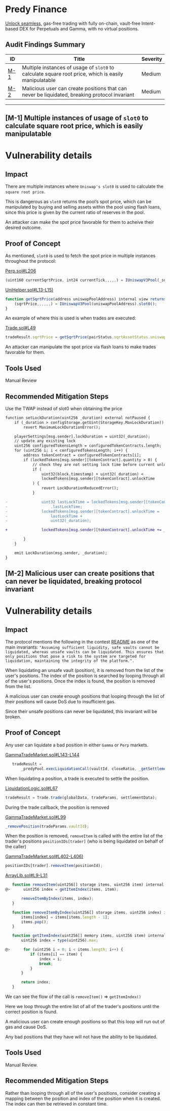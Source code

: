 # Predy Finance

[Unlock seamless](https://code4rena.com/audits/2024-05-predy), gas-free trading with fully on-chain, vault-free Intent-based DEX for Perpetuals and Gamma, with no virtual positions.

## Audit Findings Summary

| ID | Title | Severity |
|----|----------|----------|
| [M-1](#m-1-multiple-instances-of-usage-of-slot0-to-calculate-square-root-price-which-is-easily-manipulatable) | Multiple instances of usage of `slot0` to calculate square root price, which is easily manipulatable | Medium |
| [M-2](#m-2-malicious-user-can-create-positions-that-can-never-be-liquidated-breaking-protocol-invariant) | Malicious user can create positions that can never be liquidated, breaking protocol invariant | Medium |
---

## [M-1] Multiple instances of usage of `slot0` to calculate square root price, which is easily manipulatable

# Vulnerability details

## Impact
There are multiple instances where `Uniswap's slot0` is used to calculate the `square root price`.

This is dangerous as `slot0` returns the pool’s spot price, which can be manipulated by buying and selling assets within the pool using flash loans, since this price is given by the current ratio of reserves in the pool.

An attacker can make the spot price favorable for them to acheive their desired outcome.

## Proof of Concept
As mentioned, `slot0` is used to fetch the spot price in multiple instances throughout the protocol:

[Perp.sol#L206](https://github.com/code-423n4/2024-05-predy/blob/main/src/libraries/Perp.sol#L206)
```javascript
(uint160 currentSqrtPrice, int24 currentTick,,,,,) = IUniswapV3Pool(_sqrtAssetStatus.uniswapPool).slot0();
```

[UniHelper.sol#L13-L15)](https://github.com/code-423n4/2024-05-predy/blob/main/src/libraries/UniHelper.sol#L13-L15)
```javascript
function getSqrtPrice(address uniswapPoolAddress) internal view returns (uint160 sqrtPrice) {
    (sqrtPrice,,,,,,) = IUniswapV3Pool(uniswapPoolAddress).slot0();
}
```

An example of where this is used is when trades are executed:

[Trade.sol#L49](https://github.com/code-423n4/2024-05-predy/blob/main/src/libraries/Trade.sol#L49)
```javascript
tradeResult.sqrtPrice = getSqrtPrice(pairStatus.sqrtAssetStatus.uniswapPool, pairStatus.isQuoteZero);
```

An attacker can manipulate the spot price via flash loans to make trades favorable for them.

## Tools Used
Manual Review

## Recommended Mitigation Steps
Use the TWAP instead of slot0 when obtaining the price

```diff
function setLockDuration(uint256 _duration) external notPaused {
    if (_duration > configStorage.getUint(StorageKey.MaxLockDuration))
        revert MaximumLockDurationError();

    playerSettings[msg.sender].lockDuration = uint32(_duration);
    // update any existing lock
    uint256 configuredTokensLength = configuredTokenContracts.length;
    for (uint256 i; i < configuredTokensLength; i++) {
        address tokenContract = configuredTokenContracts[i];
        if (lockedTokens[msg.sender][tokenContract].quantity > 0) {
            // check they are not setting lock time before current unlocktime
            if (
                uint32(block.timestamp) + uint32(_duration) <
                lockedTokens[msg.sender][tokenContract].unlockTime
            ) {
                revert LockDurationReducedError();
            }

-               uint32 lastLockTime = lockedTokens[msg.sender][tokenContract]
-                   .lastLockTime;
-               lockedTokens[msg.sender][tokenContract].unlockTime =
-                   lastLockTime +
-                   uint32(_duration);

+               lockedTokens[msg.sender][tokenContract].unlockTime += _duration;

        }
    }

    emit LockDuration(msg.sender, _duration);
}
```

## [M-2] Malicious user can create positions that can never be liquidated, breaking protocol invariant


# Vulnerability details

## Impact
The protocol mentions the following in the contest [README](https://code4rena.com/audits/2024-05-predy#top:~:text=Assuming%20sufficient%20liquidity%2C%20safe%20vaults%20cannot%20be%20liquidated%2C%20whereas%20unsafe%20vaults%20can%20be%20liquidated.%20This%20ensures%20that%20only%20positions%20that%20pose%20a%20risk%20to%20the%20system%20are%20targeted%20for%20liquidation%2C%20maintaining%20the%20integrity%20of%20the%20platform.) as one of the main invariants: `"Assuming sufficient liquidity, safe vaults cannot be liquidated, whereas unsafe vaults can be liquidated. This ensures that only positions that pose a risk to the system are targeted for liquidation, maintaining the integrity of the platform.".`

When liquidating an unsafe vault (position), it is removed from the list of the user's positions. The index of the position is searched by looping through all of the user's positions. Once the index is found, the position is removed from the list.

A malicious user can create enough positions that looping through the list of their positions will cause DoS due to insufficient gas.

Since their unsafe positions can never be liquidated, this invariant will be broken.

## Proof of Concept
Any user can liquidate a bad position in either `Gamma` or `Perp` markets.

[GammaTradeMarket.sol#L143-L144](https://github.com/code-423n4/2024-05-predy/blob/main/src/markets/gamma/GammaTradeMarket.sol#L143-L144)
```javascript
   tradeResult =
       _predyPool.execLiquidationCall(vaultId, closeRatio, _getSettlementDataFromV3(settlementParams, msg.sender));
```

When liquidating a position, a trade is executed to settle the position.

[LiquidationLogic.sol#L67](https://github.com/code-423n4/2024-05-predy/blob/main/src/libraries/logic/LiquidationLogic.sol#L67)
```javascript
tradeResult = Trade.trade(globalData, tradeParams, settlementData);
```

During the trade callback, the position is removed

[GammaTradeMarket.sol#L99](https://github.com/code-423n4/2024-05-predy/blob/main/src/markets/gamma/GammaTradeMarket.sol#L99)
```javascript
_removePosition(tradeParams.vaultId);
```

When the position is removed, `removeItem` is called with the entire list of the trader's positions `positionIDs[trader]` (who is being liquidated on behalf of the caller)

[GammaTradeMarket.sol#L402-L406)](https://github.com/code-423n4/2024-05-predy/blob/main/src/markets/gamma/GammaTradeMarket.sol#L402-L406)
```javascript
positionIDs[trader].removeItem(positionId);
```

[ArrayLib.sol#L9-L31](https://github.com/code-423n4/2024-05-predy/blob/main/src/markets/gamma/ArrayLib.sol#L9-L31)
```javascript
   function removeItem(uint256[] storage items, uint256 item) internal {
@>      uint256 index = getItemIndex(items, item);

       removeItemByIndex(items, index);
   }

   function removeItemByIndex(uint256[] storage items, uint256 index) internal {
       items[index] = items[items.length - 1];
       items.pop();
   }

   function getItemIndex(uint256[] memory items, uint256 item) internal pure returns (uint256) {
       uint256 index = type(uint256).max;

@>      for (uint256 i = 0; i < items.length; i++) {
           if (items[i] == item) {
               index = i;
               break;
           }
       }

       return index;
   }
```
We can see the flow of the call is `removeItem()` => `getItemIndex()`

Here we loop through the entire list of all of the trader's positions until the correct position is found.

A malicious user can create enough positions so that this loop will run out of gas and cause DoS.

Any bad positions that they have will not have the ability to be liquidated.

## Tools Used
Manual Review.

## Recommended Mitigation Steps
Rather than looping through all of the user's positions, consider creating a mapping between the position and index of the position when it is created. The index can then be retrieved in constant time.
